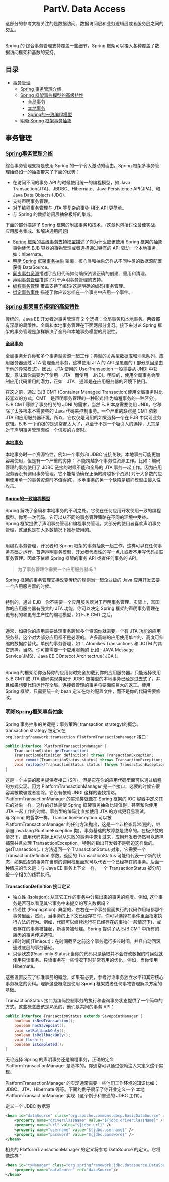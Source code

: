 # <center> PartV. Data Access </center> 

这部分的参考文档关注的是数据访问、数据访问层和业务逻辑层或者服务层之间的交互。<br><br>

Spring 的 综合事务管理支持覆盖一些细节，Spring 框架可以接入各种覆盖了数据访问框架和基数的支持。

## 目录

* [事务管理](#事务管理)
    * [Spring 事务管理介绍](#spring事务管理介绍)
    * [Spring&nbsp;框架事务模型的高级特性]()
        * [全局事务](#全局事务)
        * [本地事务](#本地事务)
        * [Spring的一致编程模型](#spring的一致编程模型)
    * [明晰&nbsp;Spring&nbsp;框架事务抽象](#明晰spring框架事务抽象)
## 事务管理

### [Spring事务管理介绍]()

综合事务管理支持是使用 Spring 的一个令人激动的理由。Spring 框架多事务管理始终如一的抽象带来了下面的优势：
- 在访问不同的事务 API 的时候使用统一的编程模型，如 Java Transaction(JTA)、JBDBC、Hibernate、Java Persistence API(JPA)、和 Java Data Objects (JDO)。
- 支持声明事务管理。
- 对于编程事务管理与 JTA 等复杂的事物 相比 API 更简单。
- 与 Spring 的数据访问层抽象极好的集成。

下面的部分描述了 Spring 框架的附加事务和技术。(这章也包括讨论最佳实战、应用服务集成、和解决通用问题)

- [Spring 框架的高级事务支持模型]()描述了你为什么应该使用 Spring 框架的抽象事物替代 EJB 容器的事物管理或者选择通过特有的 API 驱动一个本地事务，如：hibernate。
- [明晰 Spring 框架事务抽象]() 轮廓，核心类和抽象怎样从不同种类的数据源配置获得 DataSource。
- [同步事务资源]()描述了应用代码如何确保资源正确的创建、重用和清理。
- [声明事务管理]()描述了对于声明事务管理的支持。
- [编程事务管理]() 覆盖支持了编码(这是明确的编码)事务管理。
- [绑定事务事件]() 描述了你应该怎样在一个事务中应用一个事件。

### [Spring&nbsp;框架事务模型的高级特性](#目录)

传统的，Java EE 开发者对事务管理有 2 个选择：全局事务和本地事务。两者都有深厚的局限性。全局和本地事务管理在下面两部分复习。接下来讨论 Spring 框架的事务管理是怎样解决了全局和本地事务模型的局限性。

#### [全局事务](#全局事务)

全局事务允许你和多个事务型资源一起工作：典型的关系型数据库和消息队列。应用服务器通过 JTA 管理全局事务，这样使用 JTA 的 API 是愚蠢的 ( 部分原因是由于他的异常模式)。因此，JTA 使用的 UserTransaction 一般需要从 JNDI 中获取，意味着你需要为了使用　JTA　而使用　JNDI。明显的，使用全局事务会限制应用代码重用的潜力，正如　JTA　通常是在应用服务器的环境下使用。<br>

在这之前，通过 EJB CMT (Container Managed Transaction)使用全局事务时比较喜欢的方式。CMT　是声明事务管理的一种形式(作为编程事务的一种区分)。EJB CMT 移除了事务相关的 JDNI 的需求，当然 EJB 本身需要使用 JNDI。它移除了太多根本不需要些的 Java 代码来控制事务。一个严重的缺点是 CMT 依赖 JTA 和应用服务器环境。所以，它仅仅是可用的如果选择一个在 EJB 中实现业务逻辑。EJB 一个消极的是通常都太大了，以至于不是一个吸引人的选择，尤其是对于声明事务管理面临一个信服的方案时。

#### [本地事务](#目录)

本地事务时一个资源特性，例如一个事务和 JDBC 链接关联。本地事务可能更加容易使用，但是有一个严重的劣势： 不能跨越多个事务性资源工作。比如：编码管理的事务使用了 JDBC 链接的时候不能和全局的 JTA 事务一起工作。因为应用服务器没有调用事务管理，它不能帮助确保正确的跨越多个资源( 对于大多数的应用使用单一的事务资源时不值得的)。本地事务的另一个缺陷是编程模型由侵入性攻击。

#### [Spring的一致编程模型](#目录)

Spring 解决了全局和本地事务的不利之处。它使在任何应用开发使用一致的编程模型。你写一次代码，它可以从不同的事务管理策略在不同的环境中受益。Spring 框架提供了声明事务管理和编程事务管理。大部分的使用者喜欢声明事务管理，这里也是在大多数情况下推荐使用的。<br><br>

用编程事务管理，开发者和 Spring 框架的事务抽象一起工作，这样可以在任何事务基础之运行。首选声明事务模型，开发者代表性的写一点儿或者不用写代码关联事务管理。因此不依赖 Spring 框架的事务 API 或者任何事务的 API。

> 为了事务管理你需要一个应用服务器吗 ?

Spring 框架的事务管理支持改变传统的规则当一起企业级的 Java 应用开发去要一个应用服务器的时候。<br><br>

特别的，通过 EJB　你不需要一个应用服务器对于声明事务管理。实际上，富国你的应用服务器有强大的 JTA 功能，你可以决定 Spring 框架的声明事务管理在更有利的和更有生产性的编程模型，如 EJB CMT  之后。<br><br>

通常，如果你的应用需要处理事务跨越多个资源你就需要一个有 JTA 功能的应用服务器，这个对大部分应用都不是必须的。许多高端的应用使用单个的、高度可伸缩的数据库替代。单例的事务管理，如： Atomikes Transactions 和 JOTM 的其它选择。当然，你可能需要一个应用服务的 比如 : JAVA Message Service(JMS)、Java EE COntecot Architectrue( JCA )。<br> <br>

Spring 的框架给你选择你的应用何时完全加载到你的应用服务器。只能选择使用 EJB CMT 或 JTA 编码实现类似于 JDBC 链接型的本地事务已经是过去式了，并且如果想要代码运行在全局、连接者管理的事务将要面临巨大的返工。使用 Spring 框架，只需要统一的 bean 定义在你的配置文件，而不是你的代码需要修改。

### [明晰Spring框架事务抽象](#目录)

Spring 事务抽象的关键是：事务策略( transaction strategy)的概念。transaction strategy 被定义在 `org.springframework.transaction.PlatformTransactionManager` 接口：
```java
public interface PlatformTransactionManager {
    TransactionStatus getTransaction(
    TransactionDefinition definition) throws TransactionException;
    void commit(TransactionStatus status) throws TransactionException;
    void rollback(TransactionStatus status) throws TransactionException;
}

```
这是一个主要的服务提供者接口 (SPI)，但是它在你的应用代码里面可以通过编程的方式实现。因为 PlatformTransactionManager 是一个接口，必要的时候它很容易被欺骗或者剔除。它没有依赖 JNDI 这样的查找策略。PlatformTransactionManager 的实现类就像在 Spring 框架的 IOC 容器中定义其它的对象一样。这样的好处是使 Spring 框架事务抽象比较值得，甚至和你使用 JTA 一起工作的时候。事务型的编码比直接使用 JTA 的方式更容易测试。<br>
与 Spring 的哲学一样，TransactionException 可以被 PlatformTransactionManager 的任何方法抛出，这是一个非检查异常(是的，继承自 java.lang.RuntimeException 类)。事务基础的故障总是致命的。在极少数的情况下，应用代码实际上可以从失败的事务中恢复过来，应用开发者仍然可以选择捕获并且处理 TransactionException。特别的指出开发者不是强迫这样做的。<br>
getTransaction(...) 方法返回一个 TransactionStatus 对象，它需要一个 TransactionDefinition 参数。返回的 TransactionStatus 可能待代表一个新的状态，如果匹配的事务在当前的调用栈里面就可以代表一个已经存在的事务。后面一种情况的含义是：与 Java EE 事务上下文一样，一个 TransactionStatus 被分配给一个相关的线程执行。<br><br>
**TransactionDefinition 接口定义**<br>

- 独立性 (Isolation): 从其它工作的事务中分离出来的事务的程度。例如, 这个事务是否可以看见其它事务中未提交的写入数据吗？
- 传递性 (Propagation): 典型的，左右在一个事务里面执行的代码作用域都那个事务里面。然而，当事务的上下文已经存在时，你可以选择在事件里面指定执行方法的行为。例如，代码可以继续运行在已经存在的事物(一般情况下)，或者存在的事务被挂起，新事务被创建。Spring 提供了从 EJB CMT 中所有的熟悉的事务传递选项。
- 超时时间(Timeout)：在时间截至之前这个事务运行多长时间，并且自动回滚通过底层的事务基础。
- 只读状态(Read-only Status):当你的代码只是读取并不会修改数据的时候就就使用只读事务。只读事务在一些情况下时非常有用的优化，例如，当你使用 Hibernate。

这些设置反应了标准事务的概念。如果有必要，参考讨论事务独立水平和其它核心事务概念的资料。理解这些概念是使用 Spring 框架或者任何事物管理解决方案的基础。<br>

TransactionStatus 接口为编码控制事务的执行和查询事务状态提供了一个简单的方式。这些概念应该是熟悉的，他们是共同的事务 API：
```java
public interface TransactionStatus extends SavepointManager {
    boolean isNewTransaction();
    boolean hasSavepoint();
    void setRollbackOnly();
    boolean isRollbackOnly();
    void flush();
    boolean isCompleted();
}

```
无论选择 Spring 的声明事务还是编程事务，正确的定义 PlatformTransactionManager 是基本的。你通常可以通过依赖注入来定义这个实现。<br>

PlatformTransactionManager 的实现通常需要一些他们工作环境的知识比如：JDBC、JTA、Hibernate 等等。下面的例子展示了你开业定义一个 本地 PlatformTransactionManager 实现（这个例子和普通的 JDBC 工作）。<br>

定义一个 JDBC 数据源

```xml
<bean id="dataSource" class="org.apache.commons.dbcp.BasicDataSource" destroy-method="close">
    <property name="driverClassName" value="${jdbc.driverClassName}" />
    <property name="url" value="${jdbc.url}" />
    <property name="username" value="${jdbc.username}" />
    <property name="password" value="${jdbc.password}" />
</bean>

```
相关的 PlatformTransactionManager 的定义将参考 DataSource 的定义。它将像这样：
```xml
<bean id="txManager" class="org.springframework.jdbc.datasource.DataSourceTransactionManager">
    <property name="dataSource" ref="dataSource"/>
</bean>
```